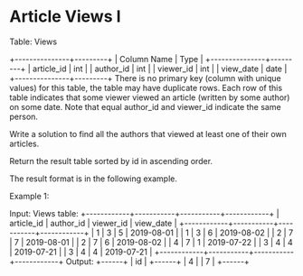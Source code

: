 # Article Views I

Table: Views

+---------------+---------+
| Column Name | Type |
+---------------+---------+
| article_id | int |
| author_id | int |
| viewer_id | int |
| view_date | date |
+---------------+---------+
There is no primary key (column with unique values) for this table, the table may have duplicate rows.
Each row of this table indicates that some viewer viewed an article (written by some author) on some date.
Note that equal author_id and viewer_id indicate the same person.

Write a solution to find all the authors that viewed at least one of their own articles.

Return the result table sorted by id in ascending order.

The result format is in the following example.

Example 1:

Input:
Views table:
+------------+-----------+-----------+------------+
| article_id | author_id | viewer_id | view_date |
+------------+-----------+-----------+------------+
| 1 | 3 | 5 | 2019-08-01 |
| 1 | 3 | 6 | 2019-08-02 |
| 2 | 7 | 7 | 2019-08-01 |
| 2 | 7 | 6 | 2019-08-02 |
| 4 | 7 | 1 | 2019-07-22 |
| 3 | 4 | 4 | 2019-07-21 |
| 3 | 4 | 4 | 2019-07-21 |
+------------+-----------+-----------+------------+
Output:
+------+
| id |
+------+
| 4 |
| 7 |
+------+
